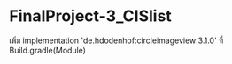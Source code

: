 # FinalProject-3_CISlist

เพิ่ม  implementation 'de.hdodenhof:circleimageview:3.1.0' ที่ Build.gradle(Module)
